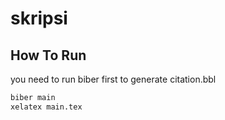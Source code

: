 # skripsi

## How To Run
you need to run biber first to generate citation.bbl

```bash
biber main
xelatex main.tex
```
